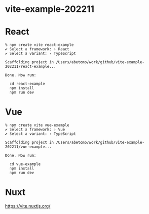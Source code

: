 # vite-example-202211

# React

```
% npm create vite react-example
✔ Select a framework: › React
✔ Select a variant: › TypeScript

Scaffolding project in /Users/abetomo/work/github/vite-example-202211/react-example...

Done. Now run:

  cd react-example
  npm install
  npm run dev
```

# Vue

```
% npm create vite vue-example
✔ Select a framework: › Vue
✔ Select a variant: › TypeScript

Scaffolding project in /Users/abetomo/work/github/vite-example-202211/vue-example...

Done. Now run:

  cd vue-example
  npm install
  npm run dev
```

# Nuxt

https://vite.nuxtjs.org/
